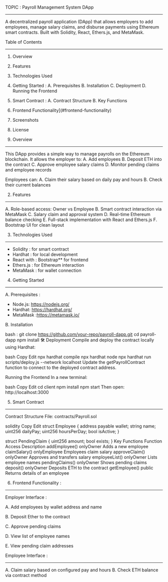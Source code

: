 TOPIC : Payroll Management System DApp
_________________________________________


A decentralized payroll application (DApp) that allows employers to add employees, manage salary claims, and disburse payments using Ethereum smart contracts. Built with Solidity, React, Ethers.js, and MetaMask.



Table of Contents
_________________

1. Overview
2. Features
3. Technologies Used
4. Getting Started : 
  A. Prerequisites
  B. Installation
  C. Deployment
  D. Running the Frontend

5. Smart Contract :
  A. Contract Structure
  B. Key Functions

6. Frontend Functionality](#frontend-functionality)
7. Screenshots
8. License


1. Overview
____________

This DApp provides a simple way to manage payrolls on the Ethereum blockchain. It allows the employer to:
A. Add employees
B. Deposit ETH into the contract
C. Approve employee salary claims
D. Monitor pending claims and employee records

Employees can:
A.  Claim their salary based on daily pay and hours
B. Check their current balances



2. Features
_____________

A. Role-based access: Owner vs Employee
B. Smart contract interaction via MetaMask
C. Salary claim and approval system
D. Real-time Ethereum balance checking
E. Full-stack implementation with React and Ethers.js
F. Bootstrap UI for clean layout


3. Technologies Used
________________________

- Solidity : for smart contract
- Hardhat : for local development
- React with : Bootstrap** for frontend
- Ethers.js : for Ethereum interaction
- MetaMask : for wallet connection


4. Getting Started
____________________

A. Prerequisites : 

- Node.js: https://nodejs.org/
- Hardhat: https://hardhat.org/
- MetaMask :https://metamask.io/

B. Installation

bash : 
git clone https://github.com/your-repo/payroll-dapp.git
cd payroll-dapp
npm install
🛠 Deployment
Compile and deploy the contract locally using Hardhat:

bash
Copy
Edit
npx hardhat compile
npx hardhat node
npx hardhat run scripts/deploy.js --network localhost
Update the getPayrollContract function to connect to the deployed contract address.

Running the Frontend
In a new terminal:

bash
Copy
Edit
cd client
npm install
npm start
Then open: http://localhost:3000

 5. Smart Contract
 _____________________

 Contract Structure
File: contracts/Payroll.sol

solidity
Copy
Edit
struct Employee {
    address payable wallet;
    string name;
    uint256 dailyPay;
    uint256 hoursPerDay;
    bool isActive;
}

struct PendingClaim {
    uint256 amount;
    bool exists;
}
 Key Functions 
Function	Access	Description
addEmployee()	onlyOwner	Adds a new employee
claimSalary()	onlyEmployee	Employees claim salary
approveClaim()	onlyOwner	Approves and transfers salary
employeeList()	onlyOwner	Lists employee names
pendingClaims()	onlyOwner	Shows pending claims
deposit()	onlyOwner	Deposits ETH to the contract
getEmployee()	public	Returns details of an employee

6. Frontend Functionality :
_____________________________

Employer Interface :

A. Add employees by wallet address and name

B. Deposit Ether to the contract

C. Approve pending claims

D. View list of employee names

E. View pending claim addresses

Employee Interface :
_______________________

A. Claim salary based on configured pay and hours
B. Check ETH balance via contract method
 


